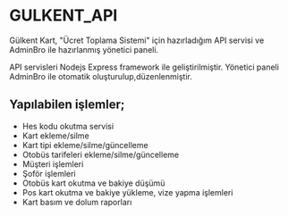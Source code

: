 # GULKENT_API

Gülkent Kart, "Ücret Toplama Sistemi" için hazırladığım API servisi ve AdminBro ile hazırlanmış yönetici paneli.

API servisleri Nodejs Express framework ile geliştirilmiştir.
Yönetici paneli AdminBro ile otomatik oluşturulup,düzenlenmiştir.

## Yapılabilen işlemler;
* Hes kodu okutma servisi
* Kart ekleme/silme
* Kart tipi ekleme/silme/güncelleme
* Otobüs tarifeleri ekleme/silme/güncelleme
* Müşteri işlemleri
* Şoför işlemleri
* Otobüs kart okutma ve bakiye düşümü
* Pos kart okutma ve bakiye yükleme, vize yapma işlemleri
* Kart basım ve dolum raporları